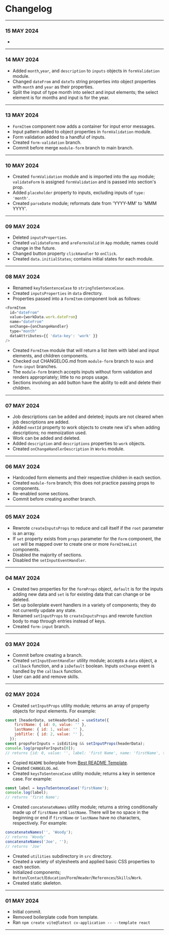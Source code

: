 # Changelog
---
### 15 MAY 2024
- 
---
### 14 MAY 2024
- Added `month`,`year`, and `description` to `inputs` objects in `formValidation` module.
- Changed `dateFrom` and `dateTo` string properties into object properties with `month` and `year` as their properties.
- Split the input of type month into select and input elements; the select element is for months and input is for the year.
---
### 13 MAY 2024
- `FormItem` component now adds a container for input error messages.
- Input pattern added to object properties in `formValidation` module.
- Form validation added to a handful of inputs.
- Created `form-validation` branch.
- Commit before merge `module-form` branch to main branch.
---
### 10 MAY 2024
- Created `formValidation` module and is imported into the `app` module; `validateForm` is assigned `formValidation` and is passed into section's prop.
- Added `placeholder` property to inputs, excluding inputs of `type: 'month'`.
- Created `parseDate` module; reformats date from 'YYYY-MM' to 'MMM YYYY'.
---
### 09 MAY 2024
- Deleted `inputsProperties`.
- Created `validateForms` and `areFormsValid` in `App` module; names could change in the future.
- Changed button property `clickHandler` to `onClick`.
- Created `data.initialStates`; contains initial states for each module.
---
### 08 MAY 2024
- Renamed `keyToSentenceCase` to `stringToSentenceCase`.
- Created `inputsProperties` in `data` directory.
- Properties passed into a `FormItem` component look as follows:
```js
<FormItem
  id="dateFrom"
  value={workData.work.dateFrom}
  name="dateFrom"
  onChange={onChangeHandler}
  type="month"
  dataAttributes={{ 'data-key': 'work' }}
/>
```
- Created `FormItem` module that will return a list item with label and input elements, and children components.
- Checked out CHANGELOG.md from `module-form` branch to `main` and `form-input` branches.
- The `module-form` branch accepts inputs without form validation and renders appropriately; little to no props usage.
- Sections involving an add button have the ability to edit and delete their children.
---
### 07 MAY 2024
- Job descriptions can be added and deleted; inputs are not cleared when job descriptions are added.
- Added `nextId` property to work objects to create new id's when adding descriptions; no memoization used. 
- Work can be added and deleted.
- Added `description` and `descriptions` properties to `work` objects.
- Created `onChangeHandlerDescription` in `Works` module.
---
### 06 MAY 2024
- Hardcoded form elements and their respective children in each section.
- Created `module-form` branch; this does not practice passing props to components.
- Re-enabled some sections.
- Commit before creating another branch.
---
### 05 MAY 2024
- Rewrote `createInputsProps` to reduce and call itself if the `root` parameter is an array.
- If `set` property exists from `props` parameter for the `Form` component, the `set` will be mapped over to create one or more `FormItemList` components.
- Disabled the majority of sections.
- Disabled the `setInputEventHandler`.
---
### 04 MAY 2024
- Created two properties for the `formProps` object, `default` is for the inputs adding new data and `set` is for existing data that can change or be deleted.
- Set up boilerplate event handlers in a variety of components; they do not currently update any state.
- Renamed `setInputProps` to `createInputsProps` and rewrote function body to map through entries instead of keys.
- Created `form-input` branch.
---
### 03 MAY 2024
- Commit before creating a branch.
- Created `setInputEventHandler` utility module; accepts a `data` object, a `callback` function, and a `isDefault` boolean. Inputs `onChange` event is handled by the `callback` function.
- User can add and remove skills.
---
### 02 MAY 2024
- Created `setInputProps` utility module; returns an array of property objects for input elements. For example:
```js
const [headerData, setHeaderData] = useState({
    firstName: { id: 0, value: '' },
    lastName: { id: 1, value: '' },
    jobTitle: { id: 2, value: '' },
  });
const propsForInputs = isEditing && setInputProps(headerData);
console.log(propsForInputs[0]);
// returns {id: 0, value: '', label: 'first Name', name: 'firstName', type: 'text'}
```
- Copied `README` boilerplate from [Best README Template](https://github.com/othneildrew/Best-README-Template).
- Created `CHANGELOG.md`.
- Created `keysToSentenceCase` utility module; returns a key in sentence case. For example:
```js
const label = keysToSentenceCase('firstName');
console.log(label);
// returns 'first Name';
```
- Created `concatenateNames` utility module; returns a string conditionally made up of `firstName` and `lastName`. There will be no space in the beginning or end if `firstName` or `lastName` have no characters, respectively. For example:
```js
concatenateNames('', 'Woody');
// returns 'Woody'
concatenateNames('Joe', '');
// returns 'Joe'
```
- Created `utilities` subdirectory in `src` directory.
- Created a variety of stylesheets and applied basic CSS properties to each section.
- Initialized components; `Button`/`Contact`/`Education`/`Form`/`Header`/`References`/`Skills`/`Work`.
- Created static skeleton.
---
### 01 MAY 2024
- Initial commit.
- Removed boilerplate code from template.
- Ran `npm create vite@latest cv-application -- --template react`
---